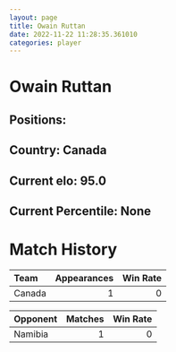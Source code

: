 ```yaml
---  
layout: page  
title: Owain Ruttan  
date: 2022-11-22 11:28:35.361010  
categories: player  
---
```

# Owain Ruttan

## Positions: 

## Country: Canada

## Current elo: 95.0

## Current Percentile: None

# Match History


| Team   |   Appearances |   Win Rate |
|:-------|--------------:|-----------:|
| Canada |             1 |          0 |

| Opponent   |   Matches |   Win Rate |
|:-----------|----------:|-----------:|
| Namibia    |         1 |          0 |